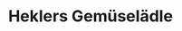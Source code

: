 ---
title: "Heklers Gemüselädle"
url: /bad-friedrichshall/heklers-gemueselaedle/
shop: Lebensmittel
---